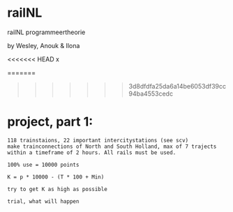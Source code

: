 # railNL
railNL programmeertheorie

by Wesley, Anouk & Ilona

<<<<<<< HEAD
x

=======
>>>>>>> 3d8dfdfa25da6a14be6053df39cc94ba4553cedc
# project, part 1:
```
118 trainstaions, 22 important intercitystations (see scv)
make trainconnections of North and South Holland, max of 7 trajects within a timeframe of 2 hours. All rails must be used.

100% use = 10000 points

K = p * 10000 - (T * 100 + Min)

try to get K as high as possible

trial, what will happen
```
